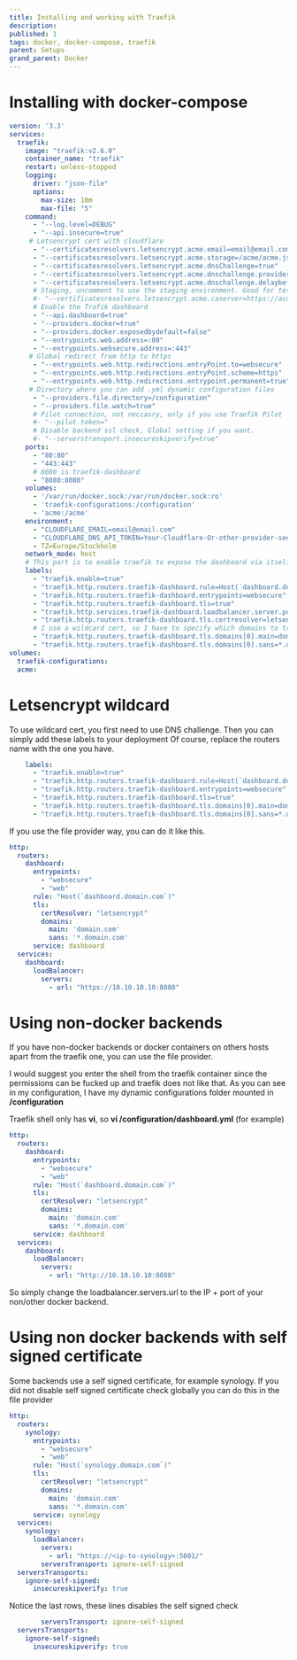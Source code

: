 ```yaml
---
title: Installing and working with Traefik
description: 
published: 1
tags: docker, docker-compose, traefik
parent: Setups
grand_parent: Docker
---
```


# Installing with docker-compose
```yml
version: '3.3'
services:
  traefik:
    image: "traefik:v2.6.0"
    container_name: "traefik"
    restart: unless-stopped
    logging:
      driver: "json-file"
      options:
        max-size: 10m
        max-file: "5"
    command:
      - "--log.level=DEBUG"
      - "--api.insecure=true"
     # Letsencrypt cert with cloudflare
      - "--certificatesresolvers.letsencrypt.acme.email=email@email.com"
      - "--certificatesresolvers.letsencrypt.acme.storage=/acme/acme.json"
      - "--certificatesresolvers.letsencrypt.acme.dnsChallenge=true"
      - "--certificatesresolvers.letsencrypt.acme.dnschallenge.provider=cloudflare"
      - "--certificatesresolvers.letsencrypt.acme.dnschallenge.delaybeforecheck=10"
      # Staging, uncomment to use the staging environment. Good for testing :) 
      #- "--certificatesresolvers.letsencrypt.acme.caserver=https://acme-staging-v02.api.letsencrypt.org/directory"        
      # Enable the Trafik dashboard
      - "--api.dashboard=true"
      - "--providers.docker=true"
      - "--providers.docker.exposedbydefault=false"
      - "--entrypoints.web.address=:80"
      - "--entrypoints.websecure.address=:443"
     # Global redirect from http to https
      - "--entrypoints.web.http.redirections.entryPoint.to=websecure"
      - "--entrypoints.web.http.redirections.entryPoint.scheme=https"
      - "--entrypoints.web.http.redirections.entrypoint.permanent=true"
     # Directory where you can add .yml dynamic configuration files
      - "--providers.file.directory=/configuration"
      - "--providers.file.watch=true"
      # Pilot connection, not neccasry, only if you use Traefik Pilot
      #- "--pilot.token="
      # Disable backend ssl check, Global setting if you want. 
      #- "--serverstransport.insecureskipverify=true"
    ports:
      - "80:80"
      - "443:443"
      # 8080 is traefik-dashboard
      - "8080:8080"
    volumes:
      - '/var/run/docker.sock:/var/run/docker.sock:ro'
      - 'traefik-configurations:/configuration'
      - 'acme:/acme'
    environment:
      - "CLOUDFLARE_EMAIL=email@email.com"
      - "CLOUDFLARE_DNS_API_TOKEN=Your-Cloudflare-Or-other-provider-see-docs"
      - TZ=Europe/Stockholm
    network_mode: host
    # This part is to enable traefik to expose the dashboard via itself, not needing to use :8080. Comment out if you want to :)  
    labels:
      - "traefik.enable=true"
      - "traefik.http.routers.traefik-dashboard.rule=Host(`dashboard.domain.com`)"
      - "traefik.http.routers.traefik-dashboard.entrypoints=websecure"
      - "traefik.http.routers.traefik-dashboard.tls=true"
      - "traefik.http.services.traefik-dashboard.loadbalancer.server.port=8080"
      - "traefik.http.routers.traefik-dashboard.tls.certresolver=letsencrypt"
      # I use a wildcard cert, so I have to specify which domains to trigger. If you create a new cert per domain, the rows below can be omitted
      - "traefik.http.routers.traefik-dashboard.tls.domains[0].main=domain.com"
      - "traefik.http.routers.traefik-dashboard.tls.domains[0].sans=*.domain.com"      
volumes:
  traefik-configurations:
  acme:
```


# Letsencrypt wildcard
To use wildcard cert, you first need to use DNS challenge. Then you can simply add these labels to your deployment
Of course, replace the routers name with the one you have.
```yml
    labels:
      - "traefik.enable=true"
      - "traefik.http.routers.traefik-dashboard.rule=Host(`dashboard.domain.com`)"
      - "traefik.http.routers.traefik-dashboard.entrypoints=websecure"
      - "traefik.http.routers.traefik-dashboard.tls=true"
      - "traefik.http.routers.traefik-dashboard.tls.domains[0].main=domain.com"
      - "traefik.http.routers.traefik-dashboard.tls.domains[0].sans=*.domain.com"
```
If you use the file provider way, you can do it like this.

```yml 
http:
  routers:
    dashboard:
      entrypoints:
        - "websecure"
        - "web"
      rule: "Host(`dashboard.domain.com`)"
      tls:
        certResolver: "letsencrypt"
        domains:
          main: 'domain.com'
          sans: '*.domain.com'        
      service: dashboard
  services:
    dashboard:
      loadBalancer:
        servers:
          - url: "https://10.10.10.10:8080"
```
# Using non-docker backends 
If you have non-docker backends or docker containers on others hosts apart from the traefik one, you can use the file provider. 

I would suggest you enter the shell from the traefik container since the permissions can be fucked up and traefik does not like that.
As you can see in my configuration, I have my dynamic configurations folder mounted in **/configuration**

Traefik shell only has **vi**, so **vi /configuration/dashboard.yml** (for example)

```yml
http:
  routers:
    dashboard:
      entrypoints:
        - "websecure"
        - "web"
      rule: "Host(`dashboard.domain.com`)"
      tls:
        certResolver: "letsencrypt"
        domains:
          main: 'domain.com'
          sans: '*.domain.com'        
      service: dashboard
  services:
    dashboard:
      loadBalancer:
        servers:
          - url: "http://10.10.10.10:8080"
```

So simply change the loadbalancer.servers.url to the IP + port of your non/other docker backend. 

# Using non docker backends with self signed certificate
Some backends use a self signed certificate, for example synology. If you did not disable self signed certificate check globally you can do this in the file provider

```yml
http:
  routers:
    synology:
      entrypoints:
        - "websecure"
        - "web"
      rule: "Host(`synology.domain.com`)"
      tls:
        certResolver: "letsencrypt"
        domains:
          main: 'domain.com'
          sans: '*.domain.com'        
      service: synology
  services:
    synology:
      loadBalancer:
        servers:
          - url: "https://<ip-to-synology>:5001/"
        serversTransport: ignore-self-signed
  serversTransports:
    ignore-self-signed:
      insecureskipverify: true 
```

Notice the last rows, these lines disables the self signed check
```yml
        serversTransport: ignore-self-signed
  serversTransports:
    ignore-self-signed:
      insecureskipverify: true
```